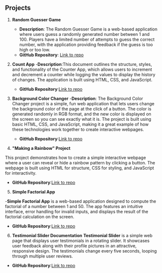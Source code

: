 ## Projects

1. **Random Guesser Game**
   - **Description**: The Random Guesser Game is a web-based application where users guess a randomly generated number between 1 and 100. Players have a limited number of attempts to guess the correct number, with the application providing feedback if the guess is too high or too low.
   - **GitHub Repository**: [Link to repo](https://github.com/maxikonnect/JAVASCRIPT-PROJECTS/tree/main/NUMBER%20GUESS%20GAME)
  
2. **Count App**
   -**Description**:This document outlines the structure, styles, and functionality of the Counter App, which allows users to increment and decrement a counter while logging the values to display the history of changes. The application is built using HTML, CSS, and JavaScript.
   - **GitHub Repository**:[Link to repo](https://github.com/maxikonnect/JAVASCRIPT-PROJECTS/tree/main/Count%20App)
3. **Background Color Changer**
      -**Description**: The Background Color Changer project is a simple, fun web application that lets users change the background color of the page at the click of a button. The color is generated randomly in RGB format, and the new color is displayed on the screen so you can see exactly what it is. The project is built using basic HTML, CSS, and JavaScript, making it a great example of how these technologies work together to create interactive webpages.
      - **GitHub Repository**:[Link to repo](https://github.com/maxikonnect/JAVASCRIPT-PROJECTS/tree/main/BACKGROUNDCOLOR%20CHANGER)
  
4. **"Making a Rainbow" Project**

This project demonstrates how to create a simple interactive webpage where a user can reveal or hide a rainbow pattern by clicking a button. The webpage is built using HTML for structure, CSS for styling, and JavaScript for interactivity.

  - **GitHub Repository**:[Link to repo](https://github.com/maxikonnect/JAVASCRIPT-PROJECTS/tree/main/Making%20A%20Rainbow%20With%20The%20Click%20Of%20A%20Button)
5. **Simple Factorial App**
    
 -**Simple Factorial App** is a web-based application designed to compute the factorial of a number between 1 and 50. The app features an intuitive interface, error handling for invalid inputs, and displays the result of the factorial calculation on the screen.
- **GitHub Repository**:[Link to repo](https://github.com/maxikonnect/JAVASCRIPT-PROJECTS/tree/main/CREATING%20A%20SIMPLE%20FACTORIAL%20APP)

6. **Testimonial Slider Documentation**
**Testimonial Slider** is a simple web page that displays user testimonials in a rotating slider. It showcases user feedback along with their profile pictures in an attractive, responsive design. The testimonials change every five seconds, looping through multiple user reviews.
- **GitHub Repository**:[Link to repo](https://github.com/maxikonnect/JAVASCRIPT-PROJECTS/tree/main/HOW%20TO%20MAKE%20A%20TESTIMONIAL%20SLIDER)



